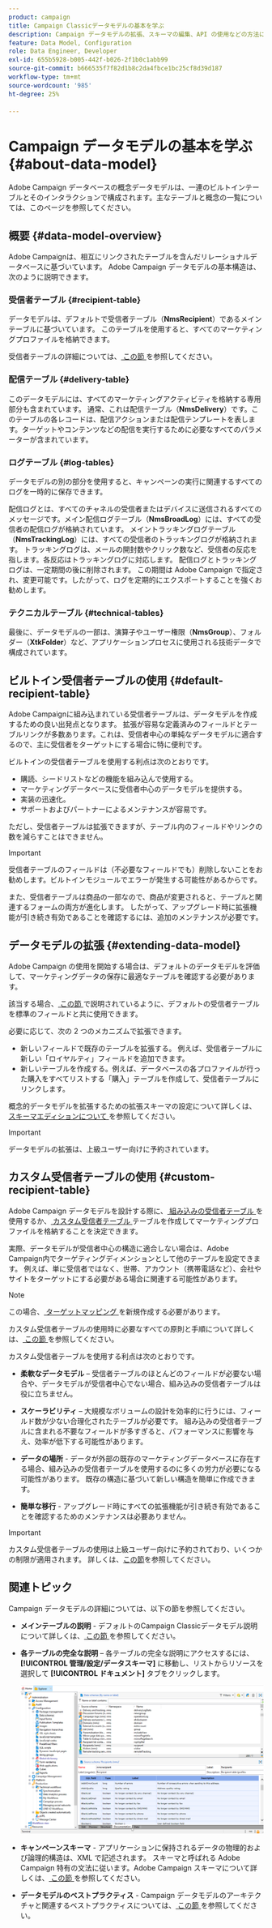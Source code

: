 ```yaml
---
product: campaign
title: Campaign Classicデータモデルの基本を学ぶ
description: Campaign データモデルの拡張、スキーマの編集、API の使用などの方法について学ぶ
feature: Data Model, Configuration
role: Data Engineer, Developer
exl-id: 655b5928-b005-442f-b026-2f1b0c1abb99
source-git-commit: b666535f7f82d1b8c2da4fbce1bc25cf8d39d187
workflow-type: tm+mt
source-wordcount: '985'
ht-degree: 25%

---
```


# Campaign データモデルの基本を学ぶ{#about-data-model}

Adobe Campaign データベースの概念データモデルは、一連のビルトインテーブルとそのインタラクションで構成されます。主なテーブルと概念の一覧については、このページを参照してください。

## 概要 {#data-model-overview}

Adobe Campaignは、相互にリンクされたテーブルを含んだリレーショナルデータベースに基づいています。 Adobe Campaign データモデルの基本構造は、次のように説明できます。

### 受信者テーブル {#recipient-table}

データモデルは、デフォルトで受信者テーブル（**NmsRecipient**）であるメインテーブルに基づいています。 このテーブルを使用すると、すべてのマーケティングプロファイルを格納できます。

受信者テーブルの詳細については、[ この節 ](#default-recipient-table) を参照してください。

### 配信テーブル {#delivery-table}

このデータモデルには、すべてのマーケティングアクティビティを格納する専用部分も含まれています。 通常、これは配信テーブル（**NmsDelivery**）です。このテーブルの各レコードは、配信アクションまたは配信テンプレートを表します。ターゲットやコンテンツなどの配信を実行するために必要なすべてのパラメーターが含まれています。

### ログテーブル {#log-tables}

データモデルの別の部分を使用すると、キャンペーンの実行に関連するすべてのログを一時的に保存できます。

配信ログとは、すべてのチャネルの受信者またはデバイスに送信されるすべてのメッセージです。メイン配信ログテーブル（**NmsBroadLog**）には、すべての受信者の配信ログが格納されています。
メイントラッキングログテーブル（**NmsTrackingLog**）には、すべての受信者のトラッキングログが格納されます。 トラッキングログは、メールの開封数やクリック数など、受信者の反応を指します。各反応はトラッキングログに対応します。
配信ログとトラッキングログは、一定期間の後に削除されます。 この期間は Adobe Campaign で指定され、変更可能です。したがって、ログを定期的にエクスポートすることを強くお勧めします。

### テクニカルテーブル {#technical-tables}

最後に、データモデルの一部は、演算子やユーザー権限（**NmsGroup**）、フォルダー（**XtkFolder**）など、アプリケーションプロセスに使用される技術データで構成されています。

## ビルトイン受信者テーブルの使用 {#default-recipient-table}

Adobe Campaignに組み込まれている受信者テーブルは、データモデルを作成するための良い出発点となります。 拡張が容易な定義済みのフィールドとテーブルリンクが多数あります。これは、受信者中心の単純なデータモデルに適合するので、主に受信者をターゲットにする場合に特に便利です。

ビルトインの受信者テーブルを使用する利点は次のとおりです。

* 購読、シードリストなどの機能を組み込んで使用する。
* マーケティングデータベースに受信者中心のデータモデルを提供する。
* 実装の迅速化。
* サポートおよびパートナーによるメンテナンスが容易です。

ただし、受信者テーブルは拡張できますが、テーブル内のフィールドやリンクの数を減らすことはできません。

>[!IMPORTANT]
>
>受信者テーブルのフィールドは（不必要なフィールドでも）削除しないことをお勧めします。ビルトインモジュールでエラーが発生する可能性があるからです。

また、受信者テーブルは商品の一部なので、商品が変更されると、テーブルと関連するフォームの両方が進化します。 したがって、アップグレード時に拡張機能が引き続き有効であることを確認するには、追加のメンテナンスが必要です。

## データモデルの拡張 {#extending-data-model}

Adobe Campaign の使用を開始する場合は、デフォルトのデータモデルを評価して、マーケティングデータの保存に最適なテーブルを確認する必要があります。

該当する場合、[ この節 ](#default-recipient-table) で説明されているように、デフォルトの受信者テーブルを標準のフィールドと共に使用できます。

必要に応じて、次の 2 つのメカニズムで拡張できます。

* 新しいフィールドで既存のテーブルを拡張する。 例えば、受信者テーブルに新しい「ロイヤルティ」フィールドを追加できます。
* 新しいテーブルを作成する。例えば、データベースの各プロファイルが行った購入をすべてリストする「購入」テーブルを作成して、受信者テーブルにリンクします。

概念的データモデルを拡張するための拡張スキーマの設定について詳しくは、[ スキーマエディションについて ](../../configuration/using/about-schema-edition.md) を参照してください。

>[!IMPORTANT]
>
>データモデルの拡張は、上級ユーザー向けに予約されています。

## カスタム受信者テーブルの使用 {#custom-recipient-table}

Adobe Campaign データモデルを設計する際に、[ 組み込みの受信者テーブル ](#default-recipient-table) を使用するか、[ カスタム受信者テーブル ](../../configuration/using/about-custom-recipient-table.md) テーブルを作成してマーケティングプロファイルを格納することを決定できます。

実際、データモデルが受信者中心の構造に適合しない場合は、Adobe Campaign内でターゲティングディメンションとして他のテーブルを設定できます。 例えば、単に受信者ではなく、世帯、アカウント（携帯電話など）、会社やサイトをターゲットにする必要がある場合に関連する可能性があります。

>[!NOTE]
>
>この場合、[ ターゲットマッピング ](../../configuration/using/target-mapping.md) を新規作成する必要があります。

カスタム受信者テーブルの使用時に必要なすべての原則と手順について詳しくは、[ この節 ](../../configuration/using/about-custom-recipient-table.md) を参照してください。

カスタム受信者テーブルを使用する利点は次のとおりです。

* **柔軟なデータモデル** – 受信者テーブルのほとんどのフィールドが必要ない場合や、データモデルが受信者中心でない場合、組み込みの受信者テーブルは役に立ちません。

* **スケーラビリティ** – 大規模なボリュームの設計を効率的に行うには、フィールド数が少ない合理化されたテーブルが必要です。 組み込みの受信者テーブルに含まれる不要なフィールドが多すぎると、パフォーマンスに影響を与え、効率が低下する可能性があります。

* **データの場所** - データが外部の既存のマーケティングデータベースに存在する場合、組み込みの受信者テーブルを使用するのに多くの労力が必要になる可能性があります。 既存の構造に基づいて新しい構造を簡単に作成できます。

* **簡単な移行** - アップグレード時にすべての拡張機能が引き続き有効であることを確認するためのメンテナンスは必要ありません。

>[!IMPORTANT]
>
>カスタム受信者テーブルの使用は上級ユーザー向けに予約されており、いくつかの制限が適用されます。 詳しくは、[この節](../../configuration/using/about-custom-recipient-table.md)を参照してください。

## 関連トピック

Campaign データモデルの詳細については、以下の節を参照してください。

* **メインテーブルの説明** - デフォルトのCampaign Classicデータモデル説明について詳しくは、[ この節 ](../../configuration/using/data-model-description.md) を参照してください。

* **各テーブルの完全な説明** – 各テーブルの完全な説明にアクセスするには、**[!UICONTROL 管理/設定/データスキーマ]** に移動し、リストからリソースを選択して **[!UICONTROL ドキュメント]** タブをクリックします。

  ![](assets/data-model_documentation-tab.png)


* **キャンペーンスキーマ** - アプリケーションに保持されるデータの物理的および論理的構造は、XML で記述されます。 スキーマと呼ばれる Adobe Campaign 特有の文法に従います。Adobe Campaign スキーマについて詳しくは、[ この節 ](../../configuration/using/about-schema-reference.md) を参照してください。

* **データモデルのベストプラクティス** - Campaign データモデルのアーキテクチャと関連するベストプラクティスについては、[ この節 ](../../configuration/using/data-model-best-practices.md#data-model-architecture) を参照してください。
